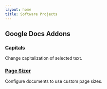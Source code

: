 ```yaml
---
layout: home
title: Software Projects
---
```

## Google Docs Addons

### [Capitals](//burnnat.github.io/capitals)

Change capitalization of selected text.

### [Page Sizer](//burnnat.github.io/page-sizer)

Configure documents to use custom page sizes.
